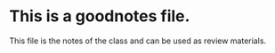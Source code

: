 # This is a goodnotes file.
This file is the notes of the class and can be used as review materials.

